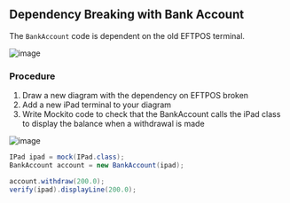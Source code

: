 ## Dependency Breaking with Bank Account

The `BankAccount` code is dependent on the old EFTPOS terminal.

![image](https://user-images.githubusercontent.com/5623994/51068627-e16e1b00-15ee-11e9-8a10-1acdc2b34418.png)

### Procedure
1. Draw a new diagram with the dependency on EFTPOS broken
2. Add a new iPad terminal to your diagram
3. Write Mockito code to check that the BankAccount calls the iPad class to display the balance when a withdrawal is made

![image](https://user-images.githubusercontent.com/5623994/51076259-339d5380-1664-11e9-9336-3fd7ae771c82.png)

```java
IPad ipad = mock(IPad.class);
BankAccount account = new BankAccount(ipad);

account.withdraw(200.0);
verify(ipad).displayLine(200.0);
```